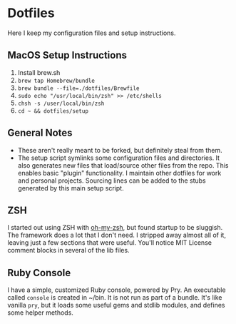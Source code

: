 # Dotfiles

Here I keep my configuration files and setup instructions.

## MacOS Setup Instructions

1. Install brew.sh
2. `brew tap Homebrew/bundle`
3. `brew bundle --file=./dotfiles/Brewfile`
4. `sudo echo "/usr/local/bin/zsh" >> /etc/shells`
5. `chsh -s /user/local/bin/zsh`
6. `cd ~ && dotfiles/setup`

## General Notes

* These aren't really meant to be forked, but definitely steal from them.
* The setup script symlinks some configuration files and directories. It also generates new files that load/source other files from the repo. This enables basic "plugin" functionality. I maintain other dotfiles for work and personal projects. Sourcing lines can be added to the stubs generated by this main setup script.

## ZSH

I started out using ZSH with [oh-my-zsh](http://ohmyz.sh), but found startup to be sluggish. The framework does a lot that I don't need. I stripped away almost all of it, leaving just a few sections that were useful. You'll notice MIT License comment blocks in several of the lib files.

## Ruby Console

I have a simple, customized Ruby console, powered by Pry. An executable called `console` is created in ~/bin. It is not run as part of a bundle. It's like vanilla `pry`, but it loads some useful gems and stdlib modules, and defines some helper methods.
